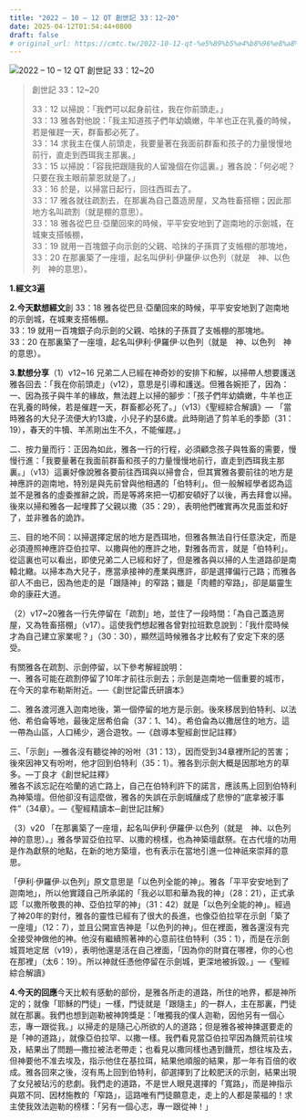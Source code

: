 ```yaml
---
title: "2022 – 10 – 12 QT 創世記 33：12~20"
date: 2025-04-12T01:54:44+0800
draft: false
# original_url: https://cmtc.tw/2022-10-12-qt-%e5%89%b5%e4%b8%96%e8%a8%98-33%ef%bc%9a1220
---
```


![2022 – 10 – 12 QT 創世記 33：12\~20](/images/qt.jpg  "2022 – 10 – 12 QT 創世記 33：12\~20")

> 創世記 33：12\~20
>
> 33：12 以掃說：「我們可以起身前往，我在你前頭走。」  
> 33：13 雅各對他說：「我主知道孩子們年幼嬌嫩，牛羊也正在乳養的時候，若是催趕一天，群畜都必死了。  
> 33：14 求我主在僕人前頭走，我要量著在我面前群畜和孩子的力量慢慢地前行，直走到西珥我主那裏。」  
> 33：15 以掃說：「容我把跟隨我的人留幾個在你這裏。」雅各說：「何必呢？只要在我主眼前蒙恩就是了。」  
> 33：16 於是，以掃當日起行，回往西珥去了。  
> 33：17 雅各就往疏割去，在那裏為自己蓋造房屋，又為牲畜搭棚；因此那地方名叫疏割（就是棚的意思）。  
> 33：18 雅各從巴旦‧亞蘭回來的時候，平平安安地到了迦南地的示劍城，在城東支搭帳棚，  
> 33：19 就用一百塊銀子向示劍的父親、哈抹的子孫買了支帳棚的那塊地，  
> 33：20 在那裏築了一座壇，起名叫伊利‧伊羅伊‧以色列（就是　神、以色列　神的意思）。

**1.經文3遍**

**2.今天默想經文**創 33：18 雅各從巴旦‧亞蘭回來的時候，平平安安地到了迦南地的示劍城，在城東支搭帳棚。  
33：19 就用一百塊銀子向示劍的父親、哈抹的子孫買了支帳棚的那塊地。  
33：20 在那裏築了一座壇，起名叫伊利‧伊羅伊‧以色列（就是　神、以色列　神的意思）。

**3.默想分享**（1）v12\~16 兄弟二人已經在神奇妙的安排下和解，以掃帶人想要護送雅各回去：「我在你前頭走」（v12），意思是引導和護送。但雅各婉拒了，因為：  
一、因為孩子與牛羊的緣故，無法趕上以掃的腳步：「孩子們年幼嬌嫩，牛羊也正在乳養的時候，若是催趕一天，群畜都必死了。」（v13）《聖經綜合解讀》— 「當時雅各的大兒子流便大約13歲，小兒子約瑟6歲。此時剛過了剪羊毛的季節（31：19），春天的牛犢、羊羔剛出生不久，不能催趕。」

二、按力量而行：正因為如此，雅各一行的行程，必須顧念孩子與牲畜的需要，慢慢行進：「我要量著在我面前群畜和孩子的力量慢慢地前行，直走到西珥我主那裏。」（v13）這裏好像說雅各要前往西珥與以掃會合，但其實雅各要前往的地方是神應許的迦南地，特別是與先前曾與他相遇的「伯特利」。但一般解經學者認為這並不是雅各的虛委推辭之說，而是等將來把一切都安頓好了以後，再去拜會以掃。後來以掃和雅各一起埋葬了父親以撒（35：29），表明他們確實再次見面並和好了，並非雅各的詭詐。

三、目的地不同：以掃選擇定居的地方是西珥地，但雅各無法自行任意決定，而是必須遵照神應許亞伯拉罕、以撒與他的應許之地，對雅各而言，就是「伯特利」。從這裏也可以看出，即使兄弟二人已經和好了，但是雅各與以掃的人生道路卻是南轅北轍。以掃本為大兒子，應當承接神的產業與應許，卻是選擇偏行己路；而雅各卻人不由已，因為他走的是「跟隨神」的窄路；雖是「肉體的窄路」，卻是屬靈生命的康莊大道。

（2）v17\~20雅各一行先停留在「疏割」地，並住了一段時間：「為自己蓋造房屋，又為牲畜搭棚」（v17）。這使我們想起雅各曾對拉班歎息說到：「我什麼時候才為自己建立家業呢？」（30：30），顯然這時候雅各才比較有了安定下來的感受。

有關雅各在疏割、示劍停留，以下參考解經說明：  
一、雅各可能在疏割停留了10年才前往示劍去；示劍是迦南地一個重要的城市，在今天的拿布勒斯附近。──《創世記雷氏研讀本》

二、雅各渡河進入迦南地後，第一個停留的地方是示劍。後來移居到伯特利、以法他、希伯侖等地，最後定居希伯侖（37：1、14）。希伯侖為以撒居住的地方。這一帶為山區，人口稀少，適合遊牧。—《啟導本聖經創世記註釋》

三、「示劍」—雅各沒有聽從神的吩咐（31：13），因而受到34章裡所記的苦害；後來因神又有吩咐，他才回到伯特利（35：1）。雅各到示劍大概是因那地方的草多。—丁良才《創世紀註釋》  
雅各不該忘記在哈蘭的逃亡路上，自己在伯特利許下的諾言，應該馬上回到伯特利為神築壇。但他卻沒有這麼做，雅各的失誤在示劍城釀成了悲慘的“底拿被汙事件”（34章）。—《聖經精讀本─創世記註解》

（3）v20 「在那裏築了一座壇，起名叫伊利‧伊羅伊‧以色列（就是　神、以色列　神的意思）。」雅各學習亞伯拉罕、以撒的榜樣，也為神築壇獻祭。在古代壇的功用是作為獻祭的地點，在新的地方築壇，也有表示在當地引進一位神祇來崇拜的意思。

「伊利·伊羅伊·以色列」原文意思是「以色列全能的神」。雅各「平平安安地到了迦南地」，所以他實踐自己所承諾的「我必以耶和華為我的神」（28：21），正式承認「以撒所敬畏的神、亞伯拉罕的神」（31：42）就是「以色列全能的神」。經過了神20年的對付，雅各的靈性已經有了很大的長進，也像亞伯拉罕在示劍「築了一座壇」（12：7），並且公開宣告神是「以色列的神」。但在裡面，雅各還沒有完全接受神做他的神。他沒有繼續照著神的心意前往伯特利（35：1），而是在示劍城買地定居（v19），表明他還是活在自己裡面，「因為你的財寶在哪裡，你的心也在那裡」（太6：19）。所以神就任憑他停留在示劍城，更深地被拆毀。」—《聖經綜合解讀》

**4.今天的回應**今天比較有感動的部份，是雅各所走的道路，所住的地界，都是神所定的；就像「耶穌的門徒」一樣，門徒就是「跟隨主」的一群人，主在那裏，門徒就在那裏。我們也想到迦勒被神誇獎是：「唯獨我的僕人迦勒，因他另有一個心志，專一跟從我。」以掃走的是隨己心所欲的人的道路；但是雅各被神揀選要走的是「神的道路」，就像亞伯拉罕、以撒一樣。我們看見當亞伯拉罕因為饑荒前往埃及，結果出了問題—撒拉被法老帶走；也看見以撒同樣也遇到饑荒，想往埃及去，但神要他不准去埃及，指示他住在基拉珥，結果他順服的結果，那一年有百倍的收成。雅各回來之後，沒有馬上回到伯特利，卻選擇到了比較肥沃的示劍，結果出現了女兒被玷污的悲劇。我們走的道路，不是世人眼見選擇的「寬路」，而是神指示與眾不同、因材施教的「窄路」，這路唯有門徒願意走，走上的人都是蒙福的！求主使我效法迦勒的榜樣：「另有一個心志，專一跟從神！」